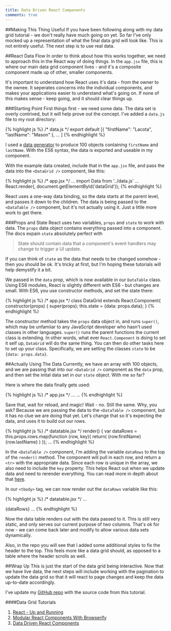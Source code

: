 ```yaml
---
title: Data Driven React Components
comments: true
---
```


##Making This Thing Useful
If you have been following along with my data grid tutorial - we don't really have much going on yet. So far I've only mocked up a representation of what the final data grid will look like. This is not entirely useful. The next step is to use real data.

##React Data Flow
In order to think about how this works together, we need to approach this in the React way of doing things. In the `app.jsx` file, this is where our main data grid component lives - and it's a composite component made up of other, smaller components.

It's important to understand how React uses it's data - from the owner to the ownee. It seperates concerns into the individual components, and makes your applications easier to understand what's going on. If none of this makes sense - keep going, and it should clear things up.

###Starting Point
First things first - we need some data.  The data set is overly contrived, but it will help prove out the concept. I've added a `data.js` file to my root directory:

{% highlight js %}
/* data.js */
export default [{
    "firstName": "Lacota",
    "lastName": "Mason"
},
...
]
{% endhighlight %}

I used a [data generator](http://www.generatedata.com/) to produce 100 objects containing `firstName` and `lastName`. With the ES6 syntax, the data is exported and useable in my component.

With the example data created, include that in the `app.jsx` file, and pass the data into the `<DataGrid />` component, like this:

{% highlight js %}
/* app.jsx */
...
import Data from '../data.js'
...
React.render(<DataGrid data={Data} />, document.getElementById('dataGrid'));
{% endhighlight %}

React uses a one-way data binding, so the data starts at the parent level, and passes it down to the children.  The data is being passed to the `<DataTable />` component, but it's not actually using it. Just a little more work to get there.

###Props and State
React uses two variables, `props` and `state` to work with data.  The `props` data object contains everything passed into a component. The docs expain `state` absolutely perfect with

>State should contain data that a component's event handlers may change to trigger a UI update.

If you can think of `state` as the data that needs to be changed somehow - then you should be ok.  It's tricky at first, but I'm hoping these tutorials will help demystify it a bit.

We passed in the `data` prop, which is now available in our `DataTable` class.  Using ES6 modules, React is slightly different with ES6 - but changes are small.  With ES6, you use constructor methods, and set the state there:

{% highlight js %}
/* app.jsx */
class DataGrid extends React.Component{
  constructor(props) {
    super(props);
    this.state = {data: props.data};
  }
{% endhighlight %}

The constructor method takes the `props` data object in, and runs `super()`, which may be unfamiiar to any JavaScript developer who hasn't used classes in other languages. `super()` runs the parent functions the current class is extending. In other words, what ever `React.Component` is doing to set it self up, `DataGrid` will do the same thing. You can then do other tasks here to set up your class.  Specifically, we are setting the classes `state` to be `{data: props.data}`.

##Actually Using The Data
Currently, we have an array with 100 objects, and we are passing that into our `<DataGrid />` component as the `data` prop, and then set the inital data set in our `state` object.  With me so far?

Here is where the data finally gets used:

{% highlight js %}
/* app.jsx */
...
<DataTable rows={this.state.data}/>
...
{% endhighlight %}

Save that, wait for reload, and magic! Wait - no. Still the same.  Why, you ask?  Because we are passing the data to the `<DataTable />` component, but it has no clue we are doing that yet. Let's change that so it's expecting the data, and uses it to build out our rows.

{% highlight js %}
/* datatable.jsx */
render() {
  var dataRows = this.props.rows.map(function (row, key){
    return(
      <tr key={key}>
        <td className="col-xs-6">{row.firstName}</td>
        <td className="col-xs-6">{row.lastName}</td>
      </tr>
    )
  });
  ...
{% endhighlight %}

In the `<DataTable />` component, I'm adding the variable `dataRows` to the top of the `render()` method. The component will pull in each row, and return a `<tr>` with the appropriate data. Since each row is unique in the array, we also need to include the `key` property. This helps React out when we update data and need to rerender everything. You can read more in depth about that [here](http://facebook.github.io/react/docs/multiple-components.html#dynamic-children).

In our `<tbody>` tag, we can now render out the `dataRows` variable like this:

{% highlight js %}
/* datatable.jsx */
...
<tbody>
  {dataRows}
</tbody>
...
{% endhighlight %}

Now the data table renders out with the data passed to it. This is still very static, and only serves our current purpose of two columns.  That's ok for now - we can come back later and modify to allow various data sets dynamically.

Also, in the repo you will see that I added some additional styles to fix the header to the top. This feels more like a data grid should, as opposed to a table where the header scrolls as well.


##Wrap Up
This is just the start of the data grid being interactive. Now that we have live data, the next steps will include working with the pagination to update the data grid so that it will react to page changes and keep the data up-to-date accordingly.

I've update my [GitHub repo](https://github.com/kellyjandrews/react-tutorial/tree/modular-build) with the source code from this tutorial.

####Data Grid Tutorials
1. [React - Up and Running]({{site.baseurl}}/2015/03/30/react-up-and-running.html)
2. [Modular React Components With Browserify]({{site.baseurl}}/2015/04/01/modular-react-components-with-browserify.html)
3. [Data Driven React Components]({{site.baseurl}}/2015/04/08/data-driven-react-components.html)
